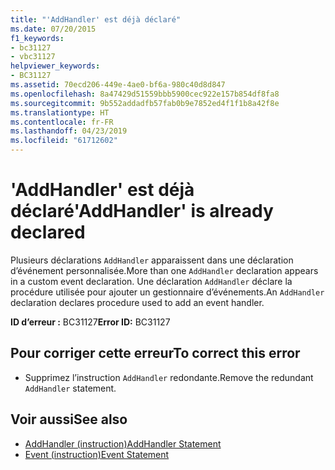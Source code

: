 ```yaml
---
title: "'AddHandler' est déjà déclaré"
ms.date: 07/20/2015
f1_keywords:
- bc31127
- vbc31127
helpviewer_keywords:
- BC31127
ms.assetid: 70ecd206-449e-4ae0-bf6a-980c40d8d847
ms.openlocfilehash: 8a47429d51559bbb5900cec922e157b854df8fa8
ms.sourcegitcommit: 9b552addadfb57fab0b9e7852ed4f1f1b8a42f8e
ms.translationtype: HT
ms.contentlocale: fr-FR
ms.lasthandoff: 04/23/2019
ms.locfileid: "61712602"
---
```

# <a name="addhandler-is-already-declared"></a><span data-ttu-id="1bcf4-102">'AddHandler' est déjà déclaré</span><span class="sxs-lookup"><span data-stu-id="1bcf4-102">'AddHandler' is already declared</span></span>
<span data-ttu-id="1bcf4-103">Plusieurs déclarations `AddHandler` apparaissent dans une déclaration d’événement personnalisée.</span><span class="sxs-lookup"><span data-stu-id="1bcf4-103">More than one `AddHandler` declaration appears in a custom event declaration.</span></span> <span data-ttu-id="1bcf4-104">Une déclaration `AddHandler` déclare la procédure utilisée pour ajouter un gestionnaire d’événements.</span><span class="sxs-lookup"><span data-stu-id="1bcf4-104">An `AddHandler` declaration declares procedure used to add an event handler.</span></span>  
  
 <span data-ttu-id="1bcf4-105">**ID d’erreur :** BC31127</span><span class="sxs-lookup"><span data-stu-id="1bcf4-105">**Error ID:** BC31127</span></span>  
  
## <a name="to-correct-this-error"></a><span data-ttu-id="1bcf4-106">Pour corriger cette erreur</span><span class="sxs-lookup"><span data-stu-id="1bcf4-106">To correct this error</span></span>  
  
- <span data-ttu-id="1bcf4-107">Supprimez l’instruction `AddHandler` redondante.</span><span class="sxs-lookup"><span data-stu-id="1bcf4-107">Remove the redundant `AddHandler` statement.</span></span>  
  
## <a name="see-also"></a><span data-ttu-id="1bcf4-108">Voir aussi</span><span class="sxs-lookup"><span data-stu-id="1bcf4-108">See also</span></span>

- [<span data-ttu-id="1bcf4-109">AddHandler (instruction)</span><span class="sxs-lookup"><span data-stu-id="1bcf4-109">AddHandler Statement</span></span>](../../visual-basic/language-reference/statements/addhandler-statement.md)
- [<span data-ttu-id="1bcf4-110">Event (instruction)</span><span class="sxs-lookup"><span data-stu-id="1bcf4-110">Event Statement</span></span>](../../visual-basic/language-reference/statements/event-statement.md)
